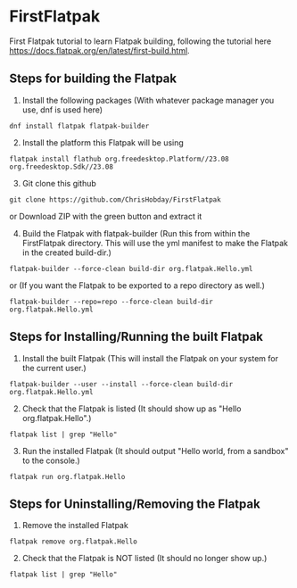 # FirstFlatpak
First Flatpak tutorial to learn Flatpak building, following the tutorial here https://docs.flatpak.org/en/latest/first-build.html.

## Steps for building the Flatpak
1) Install the following packages (With whatever package manager you use, dnf is used here)
```console
dnf install flatpak flatpak-builder
```
2) Install the platform this Flatpak will be using
```console
flatpak install flathub org.freedesktop.Platform//23.08 org.freedesktop.Sdk//23.08
```
3) Git clone this github
```console
git clone https://github.com/ChrisHobday/FirstFlatpak
```
or Download ZIP with the green button and extract it

4) Build the Flatpak with flatpak-builder (Run this from within the FirstFlatpak directory. This will use the yml manifest to make the Flatpak in the created build-dir.)
```console
flatpak-builder --force-clean build-dir org.flatpak.Hello.yml
```
or (If you want the Flatpak to be exported to a repo directory as well.)
```console
flatpak-builder --repo=repo --force-clean build-dir org.flatpak.Hello.yml
```

## Steps for Installing/Running the built Flatpak
1) Install the built Flatpak (This will install the Flatpak on your system for the current user.)
```console
flatpak-builder --user --install --force-clean build-dir org.flatpak.Hello.yml
```
2) Check that the Flatpak is listed (It should show up as "Hello org.flatpak.Hello".)
```console
flatpak list | grep "Hello"
```
3) Run the installed Flatpak (It should output "Hello world, from a sandbox" to the console.)
```console
flatpak run org.flatpak.Hello
```

## Steps for Uninstalling/Removing the Flatpak
1) Remove the installed Flatpak
```console
flatpak remove org.flatpak.Hello
```
2) Check that the Flatpak is NOT listed (It should no longer show up.)
```console
flatpak list | grep "Hello"
```
